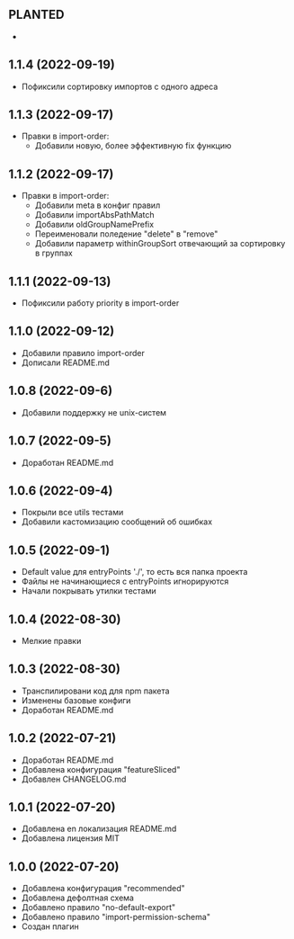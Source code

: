 ## PLANТED

- 

## 1.1.4 (2022-09-19)

- Пофиксили сортировку импортов с одного адреса

## 1.1.3 (2022-09-17)

- Правки в import-order:
  - Добавили новую, более эффективную fix функцию

## 1.1.2 (2022-09-17)

- Правки в import-order:
  - Добавили meta в конфиг правил
  - Добавили importAbsPathMatch
  - Добавили oldGroupNamePrefix
  - Переименовали поледение "delete" в "remove"
  - Добавили параметр withinGroupSort отвечающий за сортировку в группах

## 1.1.1 (2022-09-13)

- Пофиксили работу priority в import-order

## 1.1.0 (2022-09-12)

- Добавили правило import-order
- Дописали README.md

## 1.0.8 (2022-09-6)

- Добавили поддержку не unix-систем

## 1.0.7 (2022-09-5)

- Доработан README.md

## 1.0.6 (2022-09-4)

- Покрыли все utils тестами
- Добавили кастомизацию сообщений об ошибках

## 1.0.5 (2022-09-1)

- Default value для entryPoints './', то есть вся папка проекта
- Файлы не начинающиеся с entryPoints игнорируются
- Начали покрывать утилки тестами

## 1.0.4 (2022-08-30)

- Мелкие правки

## 1.0.3 (2022-08-30)

- Транспилировани код для npm пакета
- Изменены базовые конфиги
- Доработан README.md

## 1.0.2 (2022-07-21)

- Доработан README.md
- Добавлена конфигурация "featureSliced"
- Добавлен CHANGELOG.md

## 1.0.1 (2022-07-20)

- Добавлена en локализация README.md
- Добавлена лицензия MIT

## 1.0.0 (2022-07-20)

- Добавлена конфигурация "recommended"
- Добавлена дефолтная схема
- Добавлено правило "no-default-export"
- Добавлено правило "import-permission-schema"
- Создан плагин